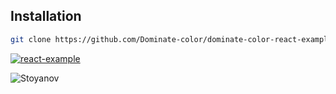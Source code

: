 ## Installation
```sh
git clone https://github.com/Dominate-color/dominate-color-react-example
```
[![react-example](https://codesandbox.io/static/img/play-codesandbox.svg)](https://codesandbox.io/p/sandbox/cranky-gianmarco-0nepq2)

<a><img src="https://i.imgur.com/t5XP9Fo.png" alt="Stoyanov"></a>
